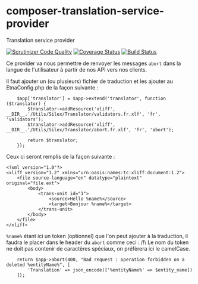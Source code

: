 # composer-translation-service-provider
Translation service provider

[![Scrutinizer Code Quality](https://scrutinizer-ci.com/g/etna-alternance/composer-translation-provider/badges/quality-score.png?b=master)](https://scrutinizer-ci.com/g/etna-alternance/composer-translation-provider/?branch=master)
[![Coverage Status](https://coveralls.io/repos/github/etna-alternance/composer-translation-provider/badge.svg?branch=master)](https://coveralls.io/github/etna-alternance/composer-translation-provider?branch=master)
[![Build Status](http://drone.etna-alternance.net/api/badge/github.com/etna-alternance/composer-translation-provider/status.svg?branch=master)](http://drone.etna-alternance.net/github.com/etna-alternance/composer-translation-provider)

Ce provider va nous permettre de renvoyer les messages `abort` dans la langue de l'utilisateur à partir de nos API vers nos clients.

Il faut ajouter un (ou plusieurs) fichier de traduction et les ajouter au EtnaConfig.php de la façon suivante :

```
    $app['translator'] = $app->extend('translator', function ($translator) {
        $translator->addResource('xliff', __DIR__.'/Utils/Silex/Translator/validators.fr.xlf', 'fr', 'validators');
        $translator->addResource('xliff', __DIR__.'/Utils/Silex/Translator/abort.fr.xlf', 'fr', 'abort');

        return $translator;
    });
```

Ceux ci seront remplis de la façon suivante :

```
<?xml version="1.0"?>
<xliff version="1.2" xmlns="urn:oasis:names:tc:xliff:document:1.2">
    <file source-language="en" datatype="plaintext" original="file.ext">
        <body>
            <trans-unit id="1">
                <source>Hello %name%</source>
                <target>Bonjour %name%</target>
            </trans-unit>
        </body>
    </file>
</xliff>
```

`%name%` étant ici un token (optionnel) que l'on peut ajouter à la traduction, il faudra le placer dans le header du `abort` comme ceci :
/!\ Le nom du token ne doit pas contenir de caractères spéciaux, on préfèrera ici le camelCase.

```
    return $app->abort(400, "Bad request : operation forbidden on a deleted %entityName%", [
        'Translation' => json_encode(['%entityName%' => $entity_name])
    ]);
```
